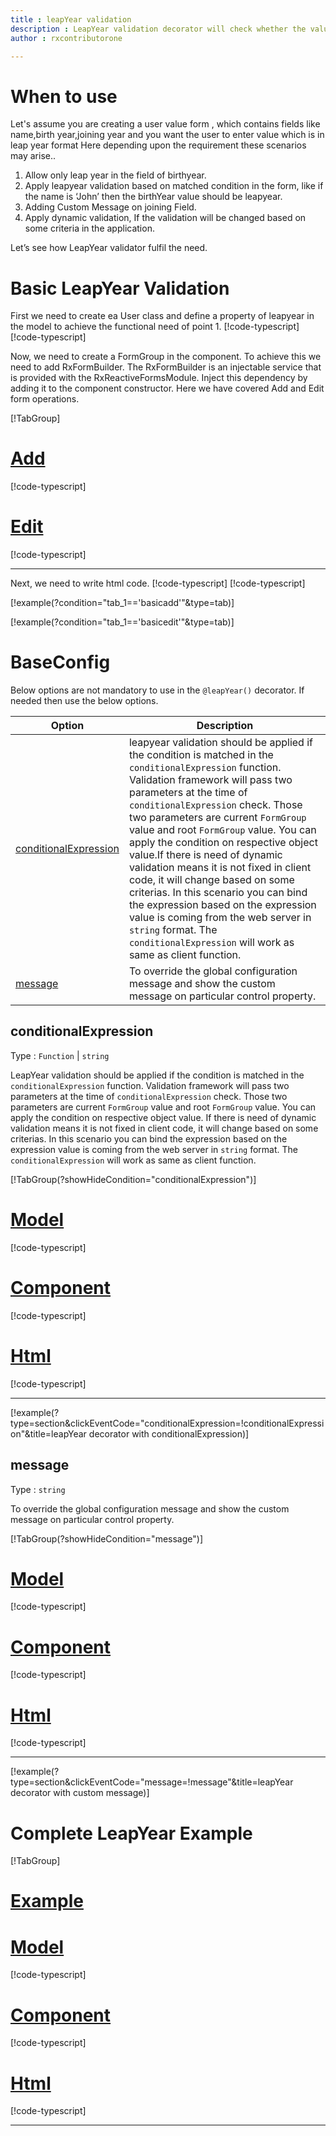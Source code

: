 ```yaml
---
title : leapYear validation
description : LeapYear validation decorator will check whether the value entered is a leap year or not. if user tries to enter value which is not a leap year the property will be invalid. to use the leapyear decorator on particular property.
author : rxcontributorone

---
```

# When to use
Let's assume you are creating a user value form , which contains fields like name,birth year,joining year and you want the user to enter value which is in leap year format Here depending upon the requirement these scenarios may arise..
1. Allow only leap year in the field of birthyear.
2. Apply leapyear validation based on matched condition in the form, like if the name  is ‘John’ then the birthYear value should be leapyear.
3. Adding Custom Message on joining Field.
4. Apply dynamic validation, If the validation will be changed based on some criteria in the application.

Let’s see how LeapYear validator fulfil the need.

# Basic LeapYear Validation
First we need to create ea User class and define a property of leapyear in the model to achieve the functional need of point 1.
[!code-typescript[](\assets\examples\leap-year\add\user.model.ts?condition="tab_1=='basicadd'"&type=section)]
[!code-typescript[](\assets\examples\leap-year\edit\user.model.ts?condition="tab_1=='basicedit'"&type=section)]

Now, we need to create a FormGroup in the component. To achieve this we need to add RxFormBuilder. The RxFormBuilder is an injectable service that is provided with the RxReactiveFormsModule. Inject this dependency by adding it to the component constructor.
Here we have covered Add and Edit form operations. 

[!TabGroup]
# [Add](#tab\basicadd)
[!code-typescript[](\assets\examples\leap-year\add\leap-year-add.component.ts)]
# [Edit](#tab\basicedit)
[!code-typescript[](\assets\examples\leap-year\edit\leap-year-edit.component.ts)]
***

Next, we need to write html code.
[!code-typescript[](\assets\examples\leap-year\add\leap-year-add.component.html?condition="tab_1=='basicadd'"&type=section)]
[!code-typescript[](\assets\examples\leap-year\edit\leap-year-edit.component.html?condition="tab_1=='basicedit'"&type=section)]

[!example(?condition="tab_1=='basicadd'"&type=tab)]
<app-leap-year-add></app-leap-year-add>

[!example(?condition="tab_1=='basicedit'"&type=tab)]
<app-leap-year-edit></app-leap-year-edit>

# BaseConfig
Below options are not mandatory to use in the `@leapYear()` decorator. If needed then use the below options.

|Option | Description |
|--- | ---- |
|[conditionalExpression](#conditionalexpressions) | leapyear validation should be applied if the condition is matched in the `conditionalExpression` function. Validation framework will pass two parameters at the time of `conditionalExpression` check. Those two parameters are current `FormGroup` value and root `FormGroup` value. You can apply the condition on respective object value.If there is need of dynamic validation means it is not fixed in client code, it will change based on some criterias. In this scenario you can bind the expression based on the expression value is coming from the web server in `string` format. The `conditionalExpression` will work as same as client function. |
|[message](#message) | To override the global configuration message and show the custom message on particular control property. |

## conditionalExpression 
Type :  `Function`  |  `string` 

LeapYear validation should be applied if the condition is matched in the `conditionalExpression` function. Validation framework will pass two parameters at the time of `conditionalExpression` check. Those two parameters are current `FormGroup` value and root `FormGroup` value. You can apply the condition on respective object value.
If there is need of dynamic validation means it is not fixed in client code, it will change based on some criterias. In this scenario you can bind the expression based on the expression value is coming from the web server in `string` format. The `conditionalExpression` will work as same as client function.

[!TabGroup(?showHideCondition="conditionalExpression")]
# [Model](#tab\conditionalExpressionmodel)
[!code-typescript[](\assets\examples\leap-year\conditionalExpression\user.model.ts)]
# [Component](#tab\conditionalExpressionComponent)
[!code-typescript[](\assets\examples\leap-year\conditionalExpression\leap-year-conditional-expressions.component.ts)]
# [Html](#tab\conditionalExpressionHtml)
[!code-typescript[](\assets\examples\leap-year\conditionalExpression\leap-year-conditional-expressions.component.html)]
***

[!example(?type=section&clickEventCode="conditionalExpression=!conditionalExpression"&title=leapYear decorator with conditionalExpression)]
<app-leap-year-conditionalExpression></app-leap-year-conditionalExpression>

## message 
Type :  `string` 

To override the global configuration message and show the custom message on particular control property.

[!TabGroup(?showHideCondition="message")]
# [Model](#tab\messageModel)
[!code-typescript[](\assets\examples\leap-year\message\user.model.ts)]
# [Component](#tab\messageComponent)
[!code-typescript[](\assets\examples\leap-year\message\leap-year-message.component.ts)]
# [Html](#tab\messageHtml)
[!code-typescript[](\assets\examples\leap-year\message\leap-year-message.component.html)]
***

[!example(?type=section&clickEventCode="message=!message"&title=leapYear decorator with custom message)]
<app-leap-year-message></app-leap-year-message>

# Complete LeapYear Example
[!TabGroup]
# [Example](#tab\completeexample)
<app-leap-year-complete></app-leap-year-complete>
# [Model](#tab\completemodel)
[!code-typescript[](\assets\examples\leap-year\complete\user.model.ts)]
# [Component](#tab\completecomponent)
[!code-typescript[](\assets\examples\leap-year\complete\leap-year-complete.component.ts)]
# [Html](#tab\completehtml)
[!code-typescript[](\assets\examples\leap-year\complete\leap-year-complete.component.html)]
***

